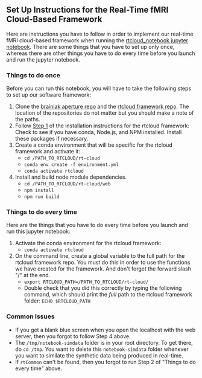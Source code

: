 ## Set Up Instructions for the Real-Time fMRI Cloud-Based Framework

Here are instructions you have to follow in order to implement our real-time fMRI cloud-based framework when running the [rtcloud_notebook jupyter notebook](https://github.com/brainiak/brainiak-aperture/blob/master/notebooks/real-time/rtcloud_notebook.ipynb). There are some things that you have to set up only once, whereas there are other things you have to do every time before you launch and run the jupyter notebook.

### Things to do once
Before you can run this notebook, you will have to take the following steps to set up our software framework:

1. Clone the [brainiak aperture repo](https://github.com/brainiak/brainiak-aperture.git) and the [rtcloud framework repo](https://github.com/brainiak/rt-cloud.git). The location of the repositories do not matter but you should make a note of the paths.
2. Follow [Step 1](https://github.com/brainiak/rt-cloud#step-1-install-mini-conda-and-nodejs) of the installation instructions for the rtcloud framework: Check to see if you have conda, Node.js, and NPM installed. Install these packages if necessary.
3. Create a conda environment that will be specific for the rtcloud framework and activate it:
    + `cd /PATH_TO_RTCLOUD/rt-cloud`
    + `conda env create -f environment.yml`
    + `conda activate rtcloud`
4. Install and build node module dependencies.
    + `cd /PATH_TO_RTCLOUD/rt-cloud/web`
    + `npm install`
    + `npm run build`

### Things to do every time
Here are the things that you have to do every time before you launch and run this jupyter notebook:

1. Activate the conda environment for the rtcloud framework:
    + `conda activate rtcloud`
2. On the command line, create a global variable to the full path for the rtcloud framework repo. You must do this in order to use the functions we have created for the framework. And don't forget the forward slash "/" at the end.
    + `export RTCLOUD_PATH=/PATH_TO_RTCLOUD/rt-cloud/`
    + Double check that you did this correctly by typing the following command, which should print the *full* path to the rtcloud framework folder: `ECHO $RTCLOUD_PATH`

### Common Issues

- If you get a blank blue screen when you open the localhost with the web server, then you forgot to follow Step 4 above.
- The `/tmp/notebook-simdata` folder is in your root directory. To get there, do `cd /tmp`. You want to delete this `notebook-simdata` folder whenever you want to similate the synthetic data being produced in real-time.
- If `rtCommon` can't be found, then you forgot to run Step 2 of "Things to do every time" above.

